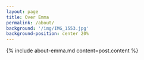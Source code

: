 ```yaml
---
layout: page
title: Over Emma
permalink: /about/
background: '/img/IMG_1553.jpg'
background-position: center 20%
---
```


{% include about-emma.md content=post.content %}


